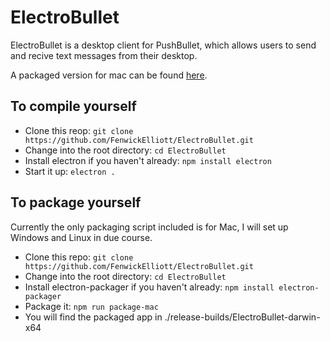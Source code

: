 # ElectroBullet

ElectroBullet is a desktop client for PushBullet, which allows users to send and recive text messages from their desktop.

A packaged version for mac can be found [here](https://fenwickelliott.io/Assets/Software/ElectroBullet.zip).

## To compile yourself
* Clone this reop: `git clone https://github.com/FenwickElliott/ElectroBullet.git`
* Change into the root directory: `cd ElectroBullet`
* Install electron if you haven't already: `npm install electron`
* Start it up: `electron .`

## To package yourself
Currently the only packaging script included is for Mac, I will set up Windows and Linux in due course.
* Clone this repo: `git clone https://github.com/FenwickElliott/ElectroBullet.git`
* Change into the root directory: `cd ElectroBullet`
* Install electron-packager if you haven't already: `npm install electron-packager`
* Package it: `npm run package-mac`
* You will find the packaged app in ./release-builds/ElectroBullet-darwin-x64